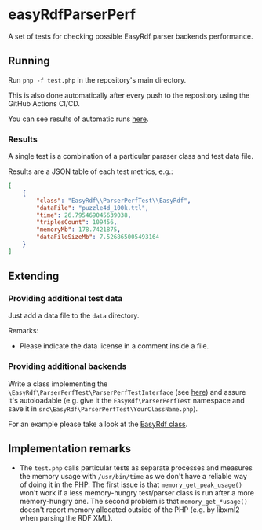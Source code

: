 # easyRdfParserPerf

A set of tests for checking possible EasyRdf parser backends performance.

## Running

Run `php -f test.php` in the repository's main directory.

This is also done automatically after every push to the repository using the GitHub Actions CI/CD.

You can see results of automatic runs [here](https://github.com/zozlak/easyRdfParserPerf/actions?query=workflow%3Arun).

### Results

A single test is a combination of a particular paraser class and test data file.

Results are a JSON table of each test metrics, e.g.:

```json
[
    {
        "class": "EasyRdf\\ParserPerfTest\\EasyRdf",
        "dataFile": "puzzle4d_100k.ttl",
        "time": 26.795469045639038,
        "triplesCount": 109456,
        "memoryMb": 178.7421875,
        "dataFileSizeMb": 7.526865005493164
    }
]
```


## Extending

### Providing additional test data

Just add a data file to the `data` directory.

Remarks:

* Please indicate the data license in a comment inside a file.

### Providing additional backends

Write a class implementing the `\EasyRdf\ParserPerfTest\ParserPerfTestInterface`
(see [here](https://github.com/zozlak/easyRdfParserPerf/blob/master/src/EasyRdf/ParserPerfTest/ParserPerfTestInterface.php))
and assure it's autoloadable
(e.g. give it the `EasyRdf\ParserPerfTest` namespace and save it in `src\EasyRdf\ParserPerfTest\YourClassName.php`).

For an example please take a look at the [EasyRdf class](https://github.com/zozlak/easyRdfParserPerf/blob/master/src/EasyRdf/ParserPerfTest/EasyRdf.php).

## Implementation remarks

* The `test.php` calls particular tests as separate processes and measures the memory usage with `/usr/bin/time` as we don't have a reliable way of doing it in the PHP. The first issue is that `memory_get_peak_usage()` won't work if a less memory-hungry test/parser class is run after a more memory-hungry one. The second problem is that `memory_get_*usage()` doesn't report memory allocated outside of the PHP (e.g. by libxml2 when parsing the RDF XML).
